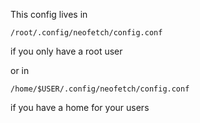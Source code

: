 This config lives in 

```
/root/.config/neofetch/config.conf
```
if you only have a root user

or in 

```
/home/$USER/.config/neofetch/config.conf
```
if you have a home for your users
